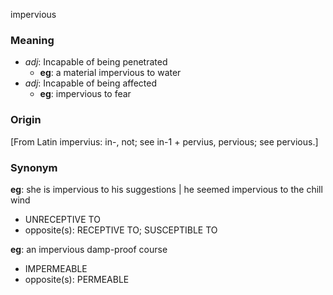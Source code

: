 impervious
### Meaning
+ _adj_: Incapable of being penetrated
    + __eg__: a material impervious to water
+ _adj_: Incapable of being affected
    + __eg__: impervious to fear

### Origin

[From Latin impervius: in-, not; see in-1 + pervius, pervious; see pervious.]

### Synonym

__eg__: she is impervious to his suggestions | he seemed impervious to the chill wind

+ UNRECEPTIVE TO
+ opposite(s): RECEPTIVE TO; SUSCEPTIBLE TO

__eg__: an impervious damp-proof course

+ IMPERMEABLE
+ opposite(s): PERMEABLE


